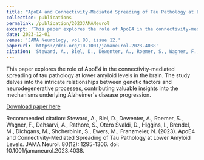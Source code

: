 ```yaml
---
title: "ApoE4 and Connectivity-Mediated Spreading of Tau Pathology at Lower Amyloid Levels"
collection: publications
permalink: /publication/2023JAMANeurol
excerpt: 'This paper explores the role of ApoE4 in the connectivity-mediated spreading of tau pathology at lower amyloid levels in the brain.'
date: 2023-12-01
venue: 'JAMA Neurology, vol 80, issue 12.'
paperurl: 'https://doi.org/10.1001/jamaneurol.2023.4038'
citation: 'Steward, A., Biel, D., Dewenter, A., Roemer, S., Wagner, F., Dehsarvi, A., Rathore, S., Otero Svaldi, D., Higgins, I., Brendel, M., Dichgans, M., Shcherbinin, S., Ewers, M., Franzmeier, N. (2023). ApoE4 and Connectivity-Mediated Spreading of Tau Pathology at Lower Amyloid Levels. JAMA Neurol. 80(12): 1295-1306. doi: 10.1001/jamaneurol.2023.4038.'
---
```


This paper explores the role of ApoE4 in the connectivity-mediated spreading of tau pathology at lower amyloid levels in the brain. The study delves into the intricate relationships between genetic factors and neurodegenerative processes, contributing valuable insights into the mechanisms underlying Alzheimer's disease progression.

[Download paper here](https://doi.org/10.1001/jamaneurol.2023.4038)

Recommended citation: Steward, A., Biel, D., Dewenter, A., Roemer, S., Wagner, F., Dehsarvi, A., Rathore, S., Otero Svaldi, D., Higgins, I., Brendel, M., Dichgans, M., Shcherbinin, S., Ewers, M., Franzmeier, N. (2023). ApoE4 and Connectivity-Mediated Spreading of Tau Pathology at Lower Amyloid Levels. JAMA Neurol. 80(12): 1295-1306. doi: 10.1001/jamaneurol.2023.4038.
